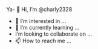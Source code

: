 Ya- 👋 Hi, I’m @charly2328
- 👀 I’m interested in ...
- 🌱 I’m currently learning ...
-  I’m looking to collaborate on ...
- 📫 How to reach me ...

<!---
charly2328/charly2328 is a ✨ special ✨ repository because its `README.md` (this file) appears on your GitHub profile.
You can click the Preview link to take a look at your changes.
--->
